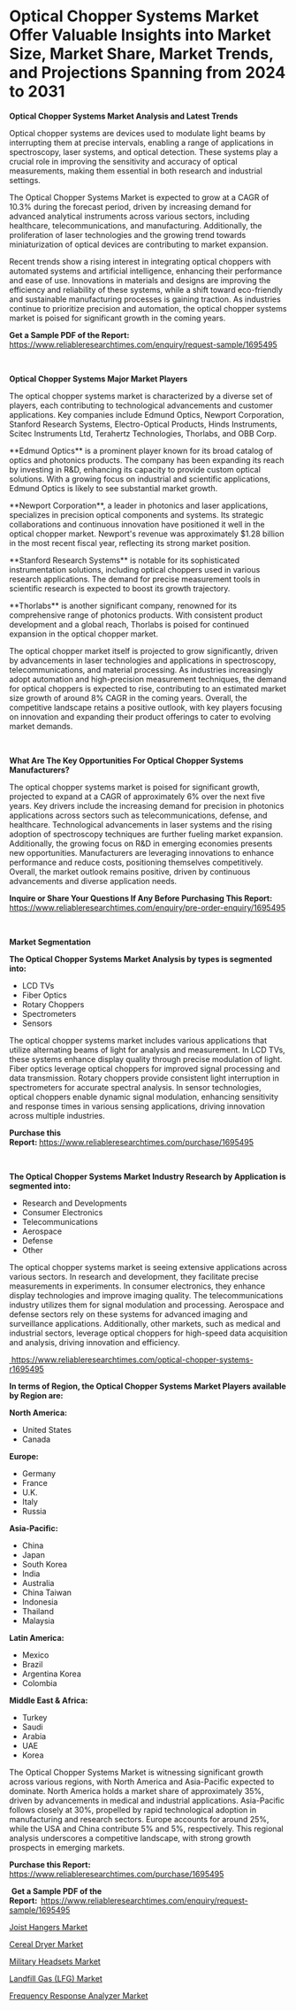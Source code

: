 <p><h1>Optical Chopper Systems Market Offer Valuable Insights into Market Size, Market Share, Market Trends, and Projections Spanning from 2024 to 2031</h1></p><p><strong>Optical Chopper Systems Market Analysis and Latest Trends</strong></p>
<p><p>Optical chopper systems are devices used to modulate light beams by interrupting them at precise intervals, enabling a range of applications in spectroscopy, laser systems, and optical detection. These systems play a crucial role in improving the sensitivity and accuracy of optical measurements, making them essential in both research and industrial settings. </p><p>The Optical Chopper Systems Market is expected to grow at a CAGR of 10.3% during the forecast period, driven by increasing demand for advanced analytical instruments across various sectors, including healthcare, telecommunications, and manufacturing. Additionally, the proliferation of laser technologies and the growing trend towards miniaturization of optical devices are contributing to market expansion.</p><p>Recent trends show a rising interest in integrating optical choppers with automated systems and artificial intelligence, enhancing their performance and ease of use. Innovations in materials and designs are improving the efficiency and reliability of these systems, while a shift toward eco-friendly and sustainable manufacturing processes is gaining traction. As industries continue to prioritize precision and automation, the optical chopper systems market is poised for significant growth in the coming years.</p></p>
<p><strong>Get a Sample PDF of the Report:&nbsp;</strong> <a href="https://www.reliableresearchtimes.com/enquiry/request-sample/1695495?utm_campaign=1582&utm_medium=2&utm_source=Github&utm_content=ia&utm_term=19102024&utm_id=optical-chopper-systems">https://www.reliableresearchtimes.com/enquiry/request-sample/1695495</a></p>
<p>&nbsp;</p>
<p><strong>Optical Chopper Systems Major Market Players</strong></p>
<p><p>The optical chopper systems market is characterized by a diverse set of players, each contributing to technological advancements and customer applications. Key companies include Edmund Optics, Newport Corporation, Stanford Research Systems, Electro-Optical Products, Hinds Instruments, Scitec Instruments Ltd, Terahertz Technologies, Thorlabs, and OBB Corp.</p><p>**Edmund Optics** is a prominent player known for its broad catalog of optics and photonics products. The company has been expanding its reach by investing in R&D, enhancing its capacity to provide custom optical solutions. With a growing focus on industrial and scientific applications, Edmund Optics is likely to see substantial market growth.</p><p>**Newport Corporation**, a leader in photonics and laser applications, specializes in precision optical components and systems. Its strategic collaborations and continuous innovation have positioned it well in the optical chopper market. Newport's revenue was approximately $1.28 billion in the most recent fiscal year, reflecting its strong market position.</p><p>**Stanford Research Systems** is notable for its sophisticated instrumentation solutions, including optical choppers used in various research applications. The demand for precise measurement tools in scientific research is expected to boost its growth trajectory.</p><p>**Thorlabs** is another significant company, renowned for its comprehensive range of photonics products. With consistent product development and a global reach, Thorlabs is poised for continued expansion in the optical chopper market.</p><p>The optical chopper market itself is projected to grow significantly, driven by advancements in laser technologies and applications in spectroscopy, telecommunications, and material processing. As industries increasingly adopt automation and high-precision measurement techniques, the demand for optical choppers is expected to rise, contributing to an estimated market size growth of around 8% CAGR in the coming years. Overall, the competitive landscape retains a positive outlook, with key players focusing on innovation and expanding their product offerings to cater to evolving market demands.</p></p>
<p>&nbsp;</p>
<p><strong>What Are The Key Opportunities For Optical Chopper Systems Manufacturers?</strong></p>
<p><p>The optical chopper systems market is poised for significant growth, projected to expand at a CAGR of approximately 6% over the next five years. Key drivers include the increasing demand for precision in photonics applications across sectors such as telecommunications, defense, and healthcare. Technological advancements in laser systems and the rising adoption of spectroscopy techniques are further fueling market expansion. Additionally, the growing focus on R&D in emerging economies presents new opportunities. Manufacturers are leveraging innovations to enhance performance and reduce costs, positioning themselves competitively. Overall, the market outlook remains positive, driven by continuous advancements and diverse application needs.</p></p>
<p><strong>Inquire or Share Your Questions If Any Before Purchasing This Report:</strong> <a href="https://www.reliableresearchtimes.com/enquiry/pre-order-enquiry/1695495?utm_campaign=1582&utm_medium=2&utm_source=Github&utm_content=ia&utm_term=19102024&utm_id=optical-chopper-systems">https://www.reliableresearchtimes.com/enquiry/pre-order-enquiry/1695495</a></p>
<p>&nbsp;</p>
<p><strong>Market Segmentation</strong></p>
<p><strong>The Optical Chopper Systems Market Analysis by types is segmented into:</strong></p>
<p><ul><li>LCD TVs</li><li>Fiber Optics</li><li>Rotary Choppers</li><li>Spectrometers</li><li>Sensors</li></ul></p>
<p><p>The optical chopper systems market includes various applications that utilize alternating beams of light for analysis and measurement. In LCD TVs, these systems enhance display quality through precise modulation of light. Fiber optics leverage optical choppers for improved signal processing and data transmission. Rotary choppers provide consistent light interruption in spectrometers for accurate spectral analysis. In sensor technologies, optical choppers enable dynamic signal modulation, enhancing sensitivity and response times in various sensing applications, driving innovation across multiple industries.</p></p>
<p><strong>Purchase this Report:&nbsp;</strong><a href="https://www.reliableresearchtimes.com/purchase/1695495?utm_campaign=1582&utm_medium=2&utm_source=Github&utm_content=ia&utm_term=19102024&utm_id=optical-chopper-systems">https://www.reliableresearchtimes.com/purchase/1695495</a></p>
<p>&nbsp;</p>
<p><strong>The Optical Chopper Systems Market Industry Research by Application is segmented into:</strong></p>
<p><ul><li>Research and Developments</li><li>Consumer Electronics</li><li>Telecommunications</li><li>Aerospace</li><li>Defense</li><li>Other</li></ul></p>
<p><p>The optical chopper systems market is seeing extensive applications across various sectors. In research and development, they facilitate precise measurements in experiments. In consumer electronics, they enhance display technologies and improve imaging quality. The telecommunications industry utilizes them for signal modulation and processing. Aerospace and defense sectors rely on these systems for advanced imaging and surveillance applications. Additionally, other markets, such as medical and industrial sectors, leverage optical choppers for high-speed data acquisition and analysis, driving innovation and efficiency.</p></p>
<p><a href="https://www.reliableresearchtimes.com/optical-chopper-systems-r1695495?utm_campaign=1582&utm_medium=2&utm_source=Github&utm_content=ia&utm_term=19102024&utm_id=optical-chopper-systems">&nbsp;https://www.reliableresearchtimes.com/optical-chopper-systems-r1695495</a></p>
<p><strong>In terms of Region, the Optical Chopper Systems Market Players available by Region are:</strong></p>
<p>
    <p> <strong> North America: </strong>
        <ul>
            <li>United States</li>
            <li>Canada</li>
        </ul>
        </p> 
    <p> <strong> Europe: </strong>
        <ul>
            <li>Germany</li>
            <li>France</li>
            <li>U.K.</li>
            <li>Italy</li>
            <li>Russia</li>
        </ul>
        </p> 
    <p> <strong> Asia-Pacific: </strong>
        <ul>
            <li>China</li>
            <li>Japan</li>
            <li>South Korea</li>
            <li>India</li>
            <li>Australia</li>
            <li>China Taiwan</li>
            <li>Indonesia</li>
            <li>Thailand</li>
            <li>Malaysia</li>
        </ul>
        </p> 
    <p> <strong> Latin America: </strong>
        <ul>
            <li>Mexico</li>
            <li>Brazil</li>
            <li>Argentina Korea</li>
            <li>Colombia</li>
        </ul>
        </p> 
    <p> <strong> Middle East & Africa: </strong>
        <ul>
            <li>Turkey</li>
            <li>Saudi</li>
            <li>Arabia</li>
            <li>UAE</li>
            <li>Korea</li>
        </ul>
    </p>
    </p>
<p><p>The Optical Chopper Systems Market is witnessing significant growth across various regions, with North America and Asia-Pacific expected to dominate. North America holds a market share of approximately 35%, driven by advancements in medical and industrial applications. Asia-Pacific follows closely at 30%, propelled by rapid technological adoption in manufacturing and research sectors. Europe accounts for around 25%, while the USA and China contribute 5% and 5%, respectively. This regional analysis underscores a competitive landscape, with strong growth prospects in emerging markets.</p></p>
<p><strong>Purchase this Report: </strong><a href="https://www.reliableresearchtimes.com/purchase/1695495?utm_campaign=1582&utm_medium=2&utm_source=Github&utm_content=ia&utm_term=19102024&utm_id=optical-chopper-systems">https://www.reliableresearchtimes.com/purchase/1695495</a></p>
<p>&nbsp;<strong>Get a Sample PDF of the Report:&nbsp;&nbsp;</strong><a href="https://www.reliableresearchtimes.com/enquiry/request-sample/1695495?utm_campaign=1582&utm_medium=2&utm_source=Github&utm_content=ia&utm_term=19102024&utm_id=optical-chopper-systems">https://www.reliableresearchtimes.com/enquiry/request-sample/1695495</a></p>
<p><strong></strong></p>
<p><p><a href="https://www.linkedin.com/pulse/surfing-joist-hangers-wave-riding-market-currents-2031-resampling-honmc?utm_campaign=1582&utm_medium=2&utm_source=Github&utm_content=ia&utm_term=19102024&utm_id=optical-chopper-systems">Joist Hangers Market</a></p><p><a href="https://www.linkedin.com/pulse/strategic-market-insights-navigating-global-cereal-dryer-landscape-hxfcc?utm_campaign=1582&utm_medium=2&utm_source=Github&utm_content=ia&utm_term=19102024&utm_id=optical-chopper-systems">Cereal Dryer Market</a></p><p><a href="https://www.linkedin.com/pulse/military-headsets-market-outlook-share-analysis-growth-trends-rhxge?utm_campaign=1582&utm_medium=2&utm_source=Github&utm_content=ia&utm_term=19102024&utm_id=optical-chopper-systems">Military Headsets Market</a></p><p><a href="https://github.com/HobertDavis43/Market-Research-Report-List-1/blob/main/landfill-gas-lfg-market.md?utm_campaign=1582&utm_medium=2&utm_source=Github&utm_content=ia&utm_term=19102024&utm_id=optical-chopper-systems">Landfill Gas (LFG) Market</a></p><p><a href="https://www.linkedin.com/pulse/frequency-response-analyzer-market-share-analysis-growth-trends-6u3je?utm_campaign=1582&utm_medium=2&utm_source=Github&utm_content=ia&utm_term=19102024&utm_id=optical-chopper-systems">Frequency Response Analyzer Market</a></p></p>